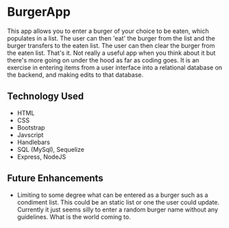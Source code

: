 # BurgerApp
This app allows you to enter a burger of your choice to be eaten, which populates in a list. The user can then 'eat' the burger from the list and the burger transfers to the eaten list. The user can then clear the burger from the eaten list. That's it. Not really a useful app when you think about it but there's more going on under the hood as far as coding goes. It is an exercise in entering items from a user interface into a relational database on the backend, and making edits to that database. 

## Technology Used
* HTML
* CSS
* Bootstrap
* Javscript
* Handlebars
* SQL (MySql), Sequelize
* Express, NodeJS

## Future Enhancements
* Limiting to some degree what can be entered as a burger such as a condiment list. This could be an static list or one the user could update. Currently it just seems silly to enter a random burger name without any guidelines. What is the world coming to.
